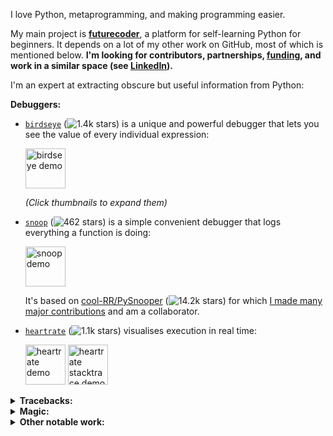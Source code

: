 I love Python, metaprogramming, and making programming easier.

My main project is [**futurecoder**](https://futurecoder.io/), a platform for self-learning Python for beginners. It depends on a lot of my other work on GitHub, most of which is mentioned below. **I'm looking for contributors, partnerships, [funding](https://opencollective.com/futurecoder), and work in a similar space (see [LinkedIn](https://www.linkedin.com/in/alex-hall-8532079a/)).**

I'm an expert at extracting obscure but useful information from Python:

**Debuggers:**

- [`birdseye`](https://birdseye.readthedocs.io/en/latest/) (![1.4k stars](https://img.shields.io/github/stars/alexmojaki/birdseye?label=%E2%AD%90&style=plastic)) is a unique and powerful debugger that lets you see the value of every individual expression:

  <img src="https://i.imgur.com/rtZEhHb.gif" width="64px" alt="birdseye demo"/>

  *(Click thumbnails to expand them)*

- [`snoop`](https://github.com/alexmojaki/snoop) (![462 stars](https://img.shields.io/github/stars/alexmojaki/snoop?label=%E2%AD%90&style=plastic)) is a simple convenient debugger that logs everything a function is doing:

  <img src="https://i.imgur.com/Enu7k0h.png" width="64px" alt="snoop demo"/>

  It's based on [cool-RR/PySnooper](https://github.com/cool-RR/PySnooper) (![14.2k stars](https://img.shields.io/github/stars/cool-RR/PySnooper?label=%E2%AD%90&style=plastic)) for which [I made many major contributions](https://github.com/cool-RR/PySnooper/pulls?q=author%3Aalexmojaki+is%3Amerged) and am a collaborator.

- [`heartrate`](https://github.com/alexmojaki/heartrate) (![1.1k stars](https://img.shields.io/github/stars/alexmojaki/heartrate?label=%E2%AD%90&style=plastic)) visualises execution in real time:

  <img src="https://media.giphy.com/media/H7wUw65MLvHLoX4sMW/giphy.gif" width="64px" alt="heartrate demo"/>

  <img src="https://media.giphy.com/media/VIQqY8yyjYkhNfwF29/giphy.gif" width="64px" alt="heartrate stacktrace demo"/>

<details>
<summary><b>Tracebacks:</b></summary>

- [`stack_data`](https://github.com/alexmojaki/stack_data) extracts data from stack frames and tracebacks, particularly to display more useful tracebacks than the default.
- I used `stack_data` to [overhaul tracebacks in **IPython**](https://github.com/ipython/ipython/pull/11886), adding several fixes and enhancements. In particular `stack_data` uses [`executing`](https://github.com/alexmojaki/executing) (discussed below) to highlight the precise operation which failed:

  <img src="https://user-images.githubusercontent.com/3627481/75476425-3e6b9280-59a3-11ea-9b6c-b9e099475a45.png" width="64px" alt="ipython traceback with highlighted operation demo"/>

- `stack_data` is also used to show excellent beginner-friendly tracebacks in [futurecoder](https://futurecoder.io/):

  <img src="https://raw.githubusercontent.com/alexmojaki/futurecoder/master/images/traceback.png" width="64px" alt="futurecoder traceback"/>

- I added an [integration for the **Sentry** Python client](https://docs.sentry.io/platforms/python/configuration/integrations/pure_eval/) to provide more information in tracebacks in error reports. It uses my library [`pure_eval`](https://github.com/alexmojaki/pure_eval), which evaluates simple expressions such as attributes while guaranteeing that no potentially problematic code is executed. `pure_eval` is also used by `stack_data`.

</details>

<details>
<summary><b>Magic:</b></summary>

- [`executing`](https://github.com/alexmojaki/executing) (![68 stars](https://img.shields.io/github/stars/alexmojaki/executing?label=%E2%AD%90&style=plastic)) can find the exact operation being executed by a frame. This is the only library that allows doing this reliably as it is a very hard problem. Many others have tried and failed.
- I used `executing` to overhaul [gruns/icecream](https://github.com/gruns/icecream/pull/33) (![2.3k stars](https://img.shields.io/github/stars/gruns/icecream?label=%E2%AD%90&style=plastic)) and [pwwang/python-varname](https://github.com/pwwang/python-varname/issues/3#issuecomment-616206560) (![81 stars](https://img.shields.io/github/stars/pwwang/python-varname?label=%E2%AD%90&style=plastic)), fixing several issues in the process. Both authors made me collaborators, and I've provided plenty of help since.
- [`sorcery`](https://github.com/alexmojaki/sorcery) (![285 stars](https://img.shields.io/github/stars/alexmojaki/sorcery?label=%E2%AD%90&style=plastic)) uses `executing` to provide several surprising magical functions.

</details>

<details>
<summary><b>Other notable work:</b></summary>

- I use [`gristlabs/asttokens`](https://github.com/gristlabs/asttokens) (![86 stars](https://img.shields.io/github/stars/gristlabs/asttokens?label=%E2%AD%90&style=plastic)) in *all* the projects mentioned above! I've made [many significant contributions](https://github.com/gristlabs/asttokens/pulls?q=is%3Amerged+author%3Aalexmojaki) to it.
- [`instant_api`](https://github.com/alexmojaki/instant_api) (![103 stars](https://img.shields.io/github/stars/alexmojaki/instant_api?label=%E2%AD%90&style=plastic)) is more metaprogramming, but based on type hints. It lets you instantly create an HTTP API with automatic type conversions, JSON RPC, and a Swagger UI. No other library makes this so easy.
- [`s3-stream-upload`](https://github.com/alexmojaki/s3-stream-upload) (![149 stars](https://img.shields.io/github/stars/alexmojaki/s3-stream-upload?label=%E2%AD%90&style=plastic)) lets you efficiently stream large amounts of data to AWS S3 in Java.
- [SunHours](http://sunhoursplugin.com/) is a SketchUp plugin written in Ruby used by architects around the world to analyse and visualise how much sunlight hits a surface.
- [Quiggles](https://play.google.com/store/apps/details?id=com.alexmojaki.quiggles) is an Android app written in Kotlin that lets anyone draw beautiful animated patterns with ease.

</details>

